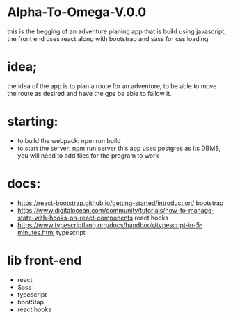 # Alpha-To-Omega-V.0.0
  this is the begging of an adventure planing app that is build using javascript, the front end uses react along with bootstrap and sass for css loading.

# idea;
  the idea of the app is to plan a route for an adventure, to be able to move the route as desired and have the gps be able to fallow it.

# starting:
  - to build the webpack: npm run build
  - to start the server: npm run server
  this app uses postgres as its DBMS, you will need to add files for the program to work


# docs:
  - https://react-bootstrap.github.io/getting-started/introduction/ bootstrap
  - https://www.digitalocean.com/community/tutorials/how-to-manage-state-with-hooks-on-react-components react hooks
  - https://www.typescriptlang.org/docs/handbook/typescript-in-5-minutes.html typescript


# lib front-end
  - react
  - Sass
  - typescript
  - bootStap
  - react hooks